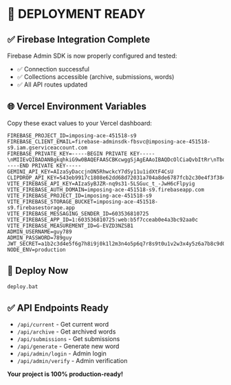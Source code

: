 # 🚀 DEPLOYMENT READY

## ✅ Firebase Integration Complete

Firebase Admin SDK is now properly configured and tested:
- ✅ Connection successful
- ✅ Collections accessible (archive, submissions, words)
- ✅ All API routes updated

## 🌐 Vercel Environment Variables

Copy these exact values to your Vercel dashboard:

```
FIREBASE_PROJECT_ID=imposing-ace-451518-s9
FIREBASE_CLIENT_EMAIL=firebase-adminsdk-fbsvc@imposing-ace-451518-s9.iam.gserviceaccount.com
FIREBASE_PRIVATE_KEY=-----BEGIN PRIVATE KEY-----\nMIIEvQIBADANBgkqhkiG9w0BAQEFAASCBKcwggSjAgEAAoIBAQDcOlCiaQvbItRr\nTbq/N6XztE+brFfO5jGrpxy89r+sROWQsiC35CxnffLra4qeGKRl8LfbLZ302g0G\nZ67HHtzBVHY+MuhbKrBeIu056FIBxoFkI6KE5BqYKcTXt/6AvCnbwiei02mcUqqe\nJREiD/01aCxjkPFnN+WOjTXZOSLGSVQsOp4fsh3YX2Ajr1ms+JiwPQHlAsHgw9fA\nef3AEaexhY2VosfFwBUz9K4xscVzr61MLEo0V7y+j+IODeRYIufzMZhbJY0/QAw/\nRboBvIzuGZ8LlOiUu793zBesnh2w633y98stOStx2cy14S37iQAA/E64UlKSh/sV\n57VqvaMnAgMBAAECggEAFcGzFqBvGeqSdrlaoipyvCVLmhMIJ7oJHS6owahU3kV+\nMnHOlqw1kNHaDlT1AFJp52JFH6Odj8N89u2GUEilwXnBJrrrxpnsi5hCvG5Nr7w3\nKzf0BdHtKKwztKYKQBiWwA2p0cW2EMn/7hi2XRmcR8rvW7TFjI9yn8cmkzu4SkNk\nXe9i7PaLupBIEHki+v8qIiIAw5kS/v4KEcxur2tp0KnRlj6ZjvV/dJ0t7DgSc7S1\nZ5W2k6/hZRlvaI1Hz0qDaDqdd3Ockc7k9qEYaUUH+AHYrtHoAMzKyftWJDnUpYaq\nbAfLZFzKu4vqRpP142BCIXok9Xp0O8BgtRqydBVc4QKBgQDzbu8DiR2zmq994+ii\nLLPmJQ7syDExgUlAAnXtne8p4as3nQbjYc5b8Ia+GOfTK5WXqMDWl722DY+0FjW4\nhf2rqc5tuVhP7bxOHovUIBAroWv7mzpFFdj88Hf6m8hASuYJf6hn5G3Hil0hGzL6\nG+NnJFs8u+fCi5Zp0elrwDlfIQKBgQDnmLYH0popEz2g8G6LhxA+Kp5cEAituoSI\n15kWwxjasA7BcAgFdouiromJAEExBSyvAFpsYUEUCXAi0YXf6+mfG02M4rkNvEsI\nL1BidPD96jY9nhQHFoxr3dEYAJDff/JwNkCQQS0ClWWL7uQJjYRdG6UG2chr61Ia\n9qM5uHEhRwKBgFLD4sum8MxByWzZ8hxBaqDS9LIYlnEobckvjPzO96ObsGTmJJNm\ni4zCyG0VdqxbYy7/FyFe0gd1sOgfrQAhvk+BGkg//gCe6aj9xbjHdff/mAEhk7wt\nY2sMLx6rnHgPfwq3toAsMA7pwiQhZUGX/cbxm3uYv4FriCZOUjhqUJdBAoGAb1Ka\nfRwgegoDn66ylGLxzdASmtIiOc/kERsBPU2+TrA+B4Fgea/H4wTem3oB3BxOpDgZ\nPutoqsb2neX04fO2MoKfPk9lAFM4BdEoZIsto//G3stzeQy/psHS1iS/fo8z6/hI\nBI8voYRKcX79IhJiQ5ccNjTNAAL3Tnqrbv1Xc9UCgYEAmonjdU99/LqzJdx1HC2z\ntmegqMCE0TtZfcouETQbPN97G9nbLfFIwqUrbmY34ykNS5ihcHEbYM5zJKcWt3FN\n1Jk0OLyH7Bi123YjDABhrBf6mQDrQd8la4dvzXbqVquDFNDKicskmDTAfjGw2c6V\nJPT/ZbdiNCP6PHGsenBUsgs=\n-----END PRIVATE KEY-----
GEMINI_API_KEY=AIzaSyDaccjnON5RhwckcY7dSy11u1idXtF4CsU
CLIPDROP_API_KEY=543eb9917c1808e62dd68d72031a704a8de6787fcb2c30e4f3f3844e83ec728d98abebe114b266798cdf6b7a2876a90b
VITE_FIREBASE_API_KEY=AIzaSyBJZR-nq9s31-5LSGuc_t_-JwH6cFlpyig
VITE_FIREBASE_AUTH_DOMAIN=imposing-ace-451518-s9.firebaseapp.com
VITE_FIREBASE_PROJECT_ID=imposing-ace-451518-s9
VITE_FIREBASE_STORAGE_BUCKET=imposing-ace-451518-s9.firebasestorage.app
VITE_FIREBASE_MESSAGING_SENDER_ID=603536810725
VITE_FIREBASE_APP_ID=1:603536810725:web:b5f7cceab0e4a3bc92aa0c
VITE_FIREBASE_MEASUREMENT_ID=G-EVZD3NZSB1
ADMIN_USERNAME=guy789
ADMIN_PASSWORD=789guy
JWT_SECRET=a1b2c3d4e5f6g7h8i9j0k1l2m3n4o5p6q7r8s9t0u1v2w3x4y5z6a7b8c9d0e1f2
NODE_ENV=production
```

## 🚀 Deploy Now

```bash
deploy.bat
```

## ✅ API Endpoints Ready

- `/api/current` - Get current word
- `/api/archive` - Get archived words
- `/api/submissions` - Get submissions
- `/api/generate` - Generate new word
- `/api/admin/login` - Admin login
- `/api/admin/verify` - Admin verification

**Your project is 100% production-ready!**